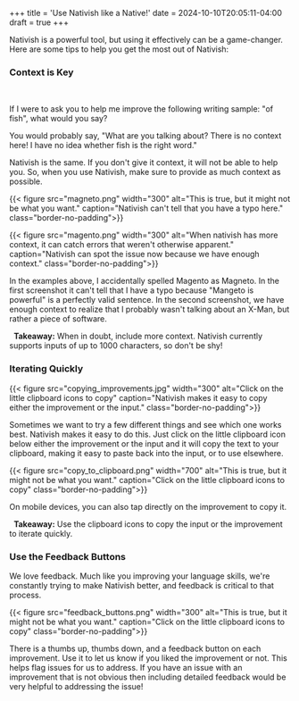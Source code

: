 +++
title = 'Use Nativish like a Native!'
date = 2024-10-10T20:05:11-04:00
draft = true
+++

Nativish is a powerful tool, but using it effectively can be a game-changer. Here are some tips to help you get the most out of Nativish:

### Context is Key
&nbsp;

If I were to ask you to help me improve the following writing sample: "of fish", what would you say?

You would probably say, "What are you talking about? There is no context here! I have no idea whether fish is the right word."

Nativish is the same. If you don't give it context, it will not be able to help you. So, when you use Nativish, make sure to provide as much context as possible.

{{< figure src="magneto.png" width="300" alt="This is true, but it might not be what you want." caption="Nativish can't tell that you have a typo here." class="border-no-padding">}}

{{< figure src="magento.png" width="300" alt="When nativish has more context, it can catch errors that weren't otherwise apparent." caption="Nativish can spot the issue now because we have enough context." class="border-no-padding">}}

In the examples above, I accidentally spelled Magento as Magneto. In the first screenshot it can't tell that I have a typo because "Mangeto is powerful" is a perfectly valid sentence. In the second screenshot, we have enough context to realize that I probably wasn't talking about an X-Man, but rather a piece of software.

&nbsp;
**Takeaway:** When in doubt, include more context. Nativish currently supports inputs of up to 1000 characters, so don't be shy!

### Iterating Quickly

{{< figure src="copying_improvements.jpg" width="300" alt="Click on the little clipboard icons to copy" caption="Nativish makes it easy to copy either the improvement or the input." class="border-no-padding">}}

Sometimes we want to try a few different things and see which one works best. Nativish makes it easy to do this. Just click on the little clipboard icon below either the improvement or the input and it will copy the text to your clipboard, making it easy to paste back into the input, or to use elsewhere.

{{< figure src="copy_to_clipboard.png" width="700" alt="This is true, but it might not be what you want." caption="Click on the little clipboard icons to copy" class="border-no-padding">}}

On mobile devices, you can also tap directly on the improvement to copy it.

&nbsp;
**Takeaway:** Use the clipboard icons to copy the input or the improvement to iterate quickly.

### Use the Feedback Buttons

We love feedback. Much like you improving your language skills, we're constantly trying to make Nativish better, and feedback is critical to that process.

{{< figure src="feedback_buttons.png" width="300" alt="This is true, but it might not be what you want." caption="Click on the little clipboard icons to copy" class="border-no-padding">}}

There is a thumbs up, thumbs down, and a feedback button on each improvement. Use it to let us know if you liked the improvement or not. This helps flag issues for us to address. If you have an issue with an improvement that is not obvious then including detailed feedback would be very helpful to addressing the issue!
